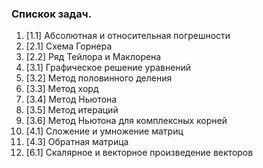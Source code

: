 ### Спискок задач. ###

1) [1.1] Абсолютная и относительная погрешности
2) [2.1] Схема Горнера
3) [2.2] Ряд Тейлора и Маклорена
4) [3.1] Графическое решение уравнений
5) [3.2] Метод половинного деления
6) [3.3] Метод хорд
7) [3.4] Метод Ньютона
8) [3.5] Метод итераций
9) [3.6] Метод Ньютона для комплексных корней
10) [4.1] Сложение и умножение матриц
11) [4.3] Обратная матрица
12) [6.1] Скалярное и векторное произведение векторов

